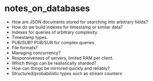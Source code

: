 # notes_on_databases

- How are JSON documents stored for searching into arbitrary fields?
- How do we build indexes for timestamp or similar data?
- Indexes for queries of arbitrary complexity.
- Timestamp types.
- PUB/SUB? PUB/SUB for complex queries.
- File formats?
- Managing concurrency?
- Responsiveness of servers, limited RAM per client.
- Which things can be realistically sharded?
- How can things be mirrored quickly and reliably?
- Structured/probabilistic types such as stream counters
